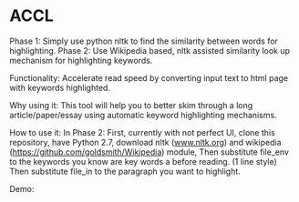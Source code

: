 ACCL
====
Phase 1: Simply use python nltk to find the similarity between words for highlighting. 
Phase 2: Use Wikipedia based, nltk assisted similarity look up mechanism for highlighting keywords.

Functionality: Accelerate read speed by converting input text to html page with keywords highlighted.

Why using it: This tool will help you to better skim through a long article/paper/essay using automatic keyword highlighting mechanisms.

How to use it:
  In Phase 2: First, currently with not perfect UI, clone this repository, have Python 2.7, 
              download nltk (www.nltk.org) and wikipedia (https://github.com/goldsmith/Wikipedia) module,
              Then substitute file_env to the keywords you know are key words a before reading. (1 line style)
              Then substitute file_in to the paragraph you want to highlight.

Demo:
  

